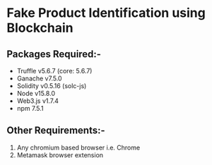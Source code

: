 # Fake Product Identification using Blockchain

## Packages Required:-
- Truffle v5.6.7 (core: 5.6.7)
- Ganache v7.5.0
- Solidity v0.5.16 (solc-js)
- Node v15.8.0
- Web3.js v1.7.4
- npm 7.5.1

## Other Requirements:-
1. Any chromium based browser i.e. Chrome 
2. Metamask browser extension
    
